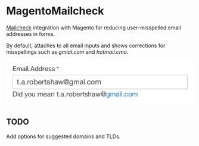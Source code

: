 MagentoMailcheck
================

[Mailcheck](https://github.com/mailcheck/mailcheck) integration with Magento for reducing user-misspelled email addresses in forms. 

By default, attaches to all email inputs and shows corrections for misspellings such as *gmial.com* and *hotmail.cmo*. 

![Example](docs/example.png)

## TODO

Add options for suggested domains and TLDs.

